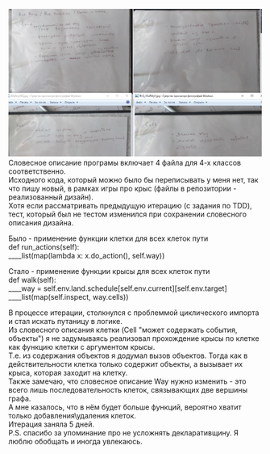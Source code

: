 
![](design.png)  
Словесное описание програмы включает 4 файла для 4-х классов соответственно.  
Исходного кода, который можно было бы переписывать у меня нет, так что пишу новый, в рамках игры про крыс (файлы в репозитории - реализованный дизайн).  
Хотя если рассматривать предыдущую итерацию (с задания по TDD), тест, который был не тестом изменился при сохранении словесного описания дизайна.   

Было - применение функции клетки для всех клеток пути  
def run_actions(self):  
____list(map(lambda x: x.do_action(), self.way))  

Стало - применение функции крысы для всех клеток пути  
def walk(self):  
____way = self.env.land.schedule[self.env.current][self.env.target]  
____list(map(self.inspect, way.cells))  

В процессе итерации, столкнулся с проблеммой циклического импорта и стал искать путаницу в логике.  
Из словесного описания клетки (Cell "может содержать события, объекты") я не задумываясь реализовал прохождение крысы по клетке как функцию клетки с аргументом крысы.  
Т.е. из содержания объектов я додумал вызов объектов. 
Тогда как в действительности клетка только содержит объекты, а вызывает их крыса, которая заходит на клетку.  
Также замечаю, что словесное описание Way нужно изменить - это всего лишь последовательность клеток, связывающих две вершины графа.   
А мне казалось, что в нём будет больше функций, вероятно хватит только добавления\удаления клеток.  
Итерация заняла 5 дней.  
P.S. спасибо за упоминание про не усложнять декларативщину. Я люблю обобщать и иногда увлекаюсь.  

